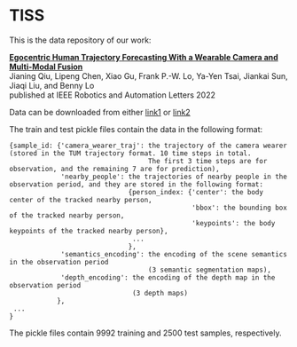 # TISS

This is the data repository of our work:

**[Egocentric Human Trajectory Forecasting With a Wearable Camera and Multi-Modal Fusion](https://ieeexplore.ieee.org/document/9813561)**
<br>
Jianing Qiu, Lipeng Chen, Xiao Gu, Frank P.-W. Lo, Ya-Yen Tsai, Jiankai Sun, Jiaqi Liu, and Benny Lo
<br>
published at IEEE Robotics and Automation Letters 2022

Data can be downloaded from either [link1](https://drive.google.com/drive/folders/1wJTUIwNBXokB5UUAy_xhKDY3V5fLIBKg?usp=sharing) or [link2](https://1drv.ms/u/s!AqPeVPaZH5TTgSYrMGLMjE97eV4e?e=U90cr8)

The train and test pickle files contain the data in the following format:
```
{sample_id: {'camera_wearer_traj': the trajectory of the camera wearer (stored in the TUM trajectory format. 10 time steps in total. 
                                   The first 3 time steps are for observation, and the remaining 7 are for prediction),
             'nearby_people': the trajectories of nearby people in the observation period, and they are stored in the following format:
                              {person_index: {'center': the body center of the tracked nearby person,
                                              'bbox': the bounding box of the tracked nearby person,
                                              'keypoints': the body keypoints of the tracked nearby person},
                               ...
                              },                                                         
             'semantics_encoding': the encoding of the scene semantics in the observation period 
                                   (3 semantic segmentation maps),
             'depth_encoding': the encoding of the depth map in the observation period 
                               (3 depth maps)
            },
 ...
}
```
The pickle files contain 9992 training and 2500 test samples, respectively.
